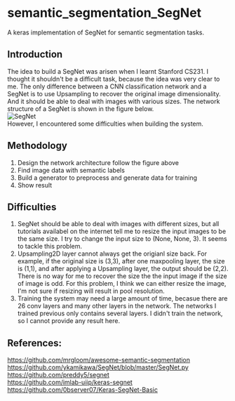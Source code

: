 # semantic_segmentation_SegNet

A keras implementation of SegNet for semantic segmentation tasks.

## Introduction

The idea to build a SegNet was arisen when I learnt Stanford CS231. I thought it shouldn't be a difficult task, because the idea was very clear to me.
The only difference between a CNN classification network and a SegNet is to use Upsampling to recover the original image dimensionality. And it should be
able to deal with images with various sizes. The network structure of a SegNet is shown in the figure below. </br>
![SegNet](/segnet_architecture.png) </br>
However, I encountered some difficulties when building the system.

## Methodology

1. Design the network architecture follow the figure above
2. Find image data with semantic labels
3. Build a generator to preprocess and generate data for training
4. Show result

## Difficulties

1. SegNet should be able to deal with images with different sizes, but all tutorials availabel on the internet tell me to resize the input images to be the same size.
I try to change the input size to (None, None, 3). It seems to tackle this problem.
2. Upsampling2D layer cannot always get the origianl size back. For example, if the original size is (3,3), after one maxpooling layer, the size is (1,1),
 and after applying a Upsampling layer, the output should be (2,2). There is no way for me to recover the size the the input image if the size of image is odd.
 For this problem, I think we can either resize the image, I'm not sure if resizing will result in pool resolution.
3. Training the system may need a large amount of time, becasue there are 26 conv layers and many other layers in the network. The networks I trained previous
 only contains several layers. I didn't train the network, so I cannot provide any result here.

## References:
https://github.com/mrgloom/awesome-semantic-segmentation </br>
https://github.com/ykamikawa/SegNet/blob/master/SegNet.py </br>
https://github.com/preddy5/segnet </br>
https://github.com/imlab-uiip/keras-segnet </br>
https://github.com/0bserver07/Keras-SegNet-Basic </br>
